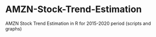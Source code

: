 # AMZN-Stock-Trend-Estimation
AMZN Stock Trend Estimation in R for 2015-2020 period (scripts and graphs)
